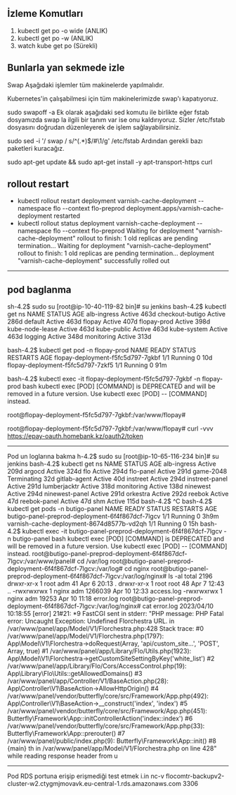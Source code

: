 İzleme Komutları
------------------------

1) kubectl get po -o wide (ANLIK)
2) kubectl get po -w (ANLIK)
3) watch kube get po (Sürekli)

## Bunlarla yan sekmede izle







Swap
Aşağıdaki işlemler tüm makinelerde yapılmalıdır.

Kubernetes'in çalışabilmesi için tüm makinelerimizde swap'ı kapatıyoruz.

sudo swapoff -a
Ek olarak aşağıdaki sed komutu ile birlikte eğer fstab dosyamızda swap la ilgili bir tanım var ise onu kaldırıyoruz. Sizler /etc/fstab dosyasını doğrudan düzenleyerek de işlem sağlayabilirsiniz.

sudo sed -i '/ swap / s/^\(.*\)$/#\1/g' /etc/fstab
Ardından gerekli bazı paketleri kuracağız.

sudo apt-get update && sudo apt-get install -y apt-transport-https curl


rollout restart
-------------------------
+ kubectl rollout restart deployment varnish-cache-deployment --namespace flo --context flo-preprod
deployment.apps/varnish-cache-deployment restarted
+ kubectl rollout status deployment varnish-cache-deployment --namespace flo --context flo-preprod
Waiting for deployment "varnish-cache-deployment" rollout to finish: 1 old replicas are pending termination...
Waiting for deployment "varnish-cache-deployment" rollout to finish: 1 old replicas are pending termination...
deployment "varnish-cache-deployment" successfully rolled out
-------------------------



pod baglanma
-------------------------
sh-4.2$ sudo su
[root@ip-10-40-119-82 bin]# su jenkins
bash-4.2$ kubectl get ns
NAME                       STATUS   AGE
alb-ingress                Active   463d
checkout-butigo            Active   286d
default                    Active   463d
flopay                     Active   407d
flopay-prod                Active   398d
kube-node-lease            Active   463d
kube-public                Active   463d
kube-system                Active   463d
logging                    Active   348d
monitoring                 Active   313d

bash-4.2$ kubectl get pod -n flopay-prod
NAME                                 READY   STATUS      RESTARTS   AGE
flopay-deployment-f5fc5d797-7gkbf    1/1     Running     0          10d
flopay-deployment-f5fc5d797-7zkf5    1/1     Running     0          91m

bash-4.2$ kubectl exec -it flopay-deployment-f5fc5d797-7gkbf -n flopay-prod bash
kubectl exec [POD] [COMMAND] is DEPRECATED and will be removed in a future version. Use kubectl exec [POD] -- [COMMAND] instead.

root@flopay-deployment-f5fc5d797-7gkbf:/var/www/flopay# 

root@flopay-deployment-f5fc5d797-7gkbf:/var/www/flopay# curl -vvv https://epay-oauth.homebank.kz/oauth2/token


----------------------------------------------
Pod un loglarına bakma
h-4.2$ sudo su
[root@ip-10-65-116-234 bin]# su jenkins
bash-4.2$ kubectl get ns
NAME                    STATUS        AGE
alb-ingress             Active        209d
argocd                  Active        324d
flo                     Active        294d
flo-panel               Active        291d
game-2048               Terminating   32d
gitlab-agent            Active        40d
instreet                Active        294d
instreet-panel          Active        291d
lumberjacktr            Active        318d
monitoring              Active        138d
ninewest                Active        294d
ninewest-panel          Active        291d
orkestra                Active        292d
reebok                  Active        47d
reebok-panel            Active        47d
shm                     Active        115d
bash-4.2$ ^C
bash-4.2$ kubectl get pods -n butigo-panel
NAME                                               READY   STATUS    RESTARTS   AGE
butigo-panel-preprod-deployment-6f4f867dcf-7lgcv   1/1     Running   0          3h9m
varnish-cache-deployment-8674d8577b-vd2qh          1/1     Running   0          15h
bash-4.2$ kubectl exec -it butigo-panel-preprod-deployment-6f4f867dcf-7lgcv -n butigo-panel bash
kubectl exec [POD] [COMMAND] is DEPRECATED and will be removed in a future version. Use kubectl exec [POD] -- [COMMAND] instead.
root@butigo-panel-preprod-deployment-6f4f867dcf-7lgcv:/var/www/panel# cd /var/log
root@butigo-panel-preprod-deployment-6f4f867dcf-7lgcv:/var/log# cd nginx
root@butigo-panel-preprod-deployment-6f4f867dcf-7lgcv:/var/log/nginx# ls -al
total 2196
drwxr-xr-x 1 root  adm       41 Apr  6 20:13 .
drwxr-xr-x 1 root  root      48 Apr  7 12:43 ..
-rwxrwxrwx 1 nginx adm  1266039 Apr 10 12:33 access.log
-rwxrwxrwx 1 nginx adm    19253 Apr 10 11:18 error.log
root@butigo-panel-preprod-deployment-6f4f867dcf-7lgcv:/var/log/nginx# cat error.log
2023/04/10 10:18:55 [error] 21#21: *9 FastCGI sent in stderr: "PHP message: PHP Fatal error:  Uncaught Exception: Undefined Florchestra URL. in /var/www/panel/app/Model/V1/Florchestra.php:428
Stack trace:
#0 /var/www/panel/app/Model/V1/Florchestra.php(1797): App\Model\V1\Florchestra->doRequest(Array, 'api/custom_site...', 'POST', Array, true)
#1 /var/www/panel/app/Library/Flo/Utils.php(1923): App\Model\V1\Florchestra->getCustomSiteSettingByKey('white_list')
#2 /var/www/panel/app/Library/Flo/Cors/AccessControl.php(19): App\Library\Flo\Utils::getAllowedDomains()
#3 /var/www/panel/app/Controller/V1/BaseAction.php(28): App\Controller\V1\BaseAction->AllowHttpOrigin()
#4 /var/www/panel/vendor/butterfly/core/src/Framework/App.php(492): App\Controller\V1\BaseAction->__construct('index', 'index')
#5 /var/www/panel/vendor/butterfly/core/src/Framework/App.php(451): Butterfly\Framework\App::initControllerAction('index::index')
#6 /var/www/panel/vendor/butterfly/core/src/Framework/App.php(33): Butterfly\Framework\App::prerouter()
#7 /var/www/panel/public/index.php(9): Butterfly\Framework\App::init()
#8 {main}
  th in /var/www/panel/app/Model/V1/Florchestra.php on line 428" while reading response header from u


----------------------------------------------
Pod RDS portuna erişip erişmediği test etmek i.in
nc-v flocomtr-backupv2-cluster-w2.ctygmjmovavk.eu-central-1.rds.amazonaws.com 3306

  

